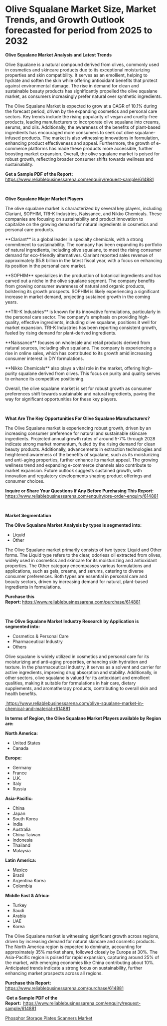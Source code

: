 <p><h1>Olive Squalane Market Size, Market Trends, and Growth Outlook forecasted for period from 2025 to 2032</h1></p><p><strong>Olive Squalane Market Analysis and Latest Trends</strong></p>
<p><p>Olive Squalane is a natural compound derived from olives, commonly used in cosmetics and skincare products due to its exceptional moisturizing properties and skin compatibility. It serves as an emollient, helping to hydrate and soften the skin while offering antioxidant benefits that protect against environmental damage. The rise in demand for clean and sustainable beauty products has significantly propelled the olive squalane market, as consumers increasingly prefer natural over synthetic ingredients.</p><p>The Olive Squalane Market is expected to grow at a CAGR of 10.1% during the forecast period, driven by the expanding cosmetics and personal care sectors. Key trends include the rising popularity of vegan and cruelty-free products, leading manufacturers to incorporate olive squalane into creams, serums, and oils. Additionally, the awareness of the benefits of plant-based ingredients has encouraged more consumers to seek out olive squalane-infused products. The market is also witnessing innovations in formulation, enhancing product effectiveness and appeal. Furthermore, the growth of e-commerce platforms has made these products more accessible, further boosting market expansion. Overall, the olive squalane market is poised for robust growth, reflecting broader consumer shifts towards wellness and sustainability.</p></p>
<p><strong>Get a Sample PDF of the Report:&nbsp;</strong> <a href="https://www.reliablebusinessarena.com/enquiry/request-sample/614881?utm_campaign=3566&utm_medium=2&utm_source=Github&utm_content=ia&utm_term=24032025&utm_id=olive-squalane">https://www.reliablebusinessarena.com/enquiry/request-sample/614881</a></p>
<p>&nbsp;</p>
<p><strong>Olive Squalane Major Market Players</strong></p>
<p><p>The olive squalane market is characterized by several key players, including Clariant, SOPHIM, TRI-K Industries, Naissance, and Nikko Chemicals. These companies are focusing on sustainability and product innovation to capitalize on the growing demand for natural ingredients in cosmetics and personal care products.</p><p>**Clariant** is a global leader in specialty chemicals, with a strong commitment to sustainability. The company has been expanding its portfolio of natural ingredients, including olive squalane, to meet the rising consumer demand for eco-friendly alternatives. Clariant reported sales revenue of approximately $5.8 billion in the latest fiscal year, with a focus on enhancing its position in the personal care market.</p><p>**SOPHIM** specializes in the production of botanical ingredients and has carved out a niche in the olive squalane segment. The company benefits from growing consumer awareness of natural and organic products, bolstering its growth prospects. SOPHIM is likely experiencing a significant increase in market demand, projecting sustained growth in the coming years.</p><p>**TRI-K Industries** is known for its innovative formulations, particularly in the personal care sector. The company's emphasis on providing high-quality, effective ingredients, including olive squalane, positions it well for market expansion. TRI-K Industries has been reporting consistent growth, fueled by rising demand for plant-derived ingredients.</p><p>**Naissance** focuses on wholesale and retail products derived from natural sources, including olive squalane. The company is experiencing a rise in online sales, which has contributed to its growth amid increasing consumer interest in DIY formulations.</p><p>**Nikko Chemicals** also plays a vital role in the market, offering high-purity squalane derived from olives. This focus on purity and quality serves to enhance its competitive positioning.</p><p>Overall, the olive squalane market is set for robust growth as consumer preferences shift towards sustainable and natural ingredients, paving the way for significant opportunities for these key players.</p></p>
<p>&nbsp;</p>
<p><strong>What Are The Key Opportunities For Olive Squalane Manufacturers?</strong></p>
<p><p>The Olive Squalane market is experiencing robust growth, driven by an increasing consumer preference for natural and sustainable skincare ingredients. Projected annual growth rates of around 5-7% through 2028 indicate strong market momentum, fueled by the rising demand for clean beauty products. Additionally, advancements in extraction technologies and heightened awareness of the benefits of squalane, such as its moisturizing and anti-aging properties, further enhance its market appeal. The growing wellness trend and expanding e-commerce channels also contribute to market expansion. Future outlook suggests sustained growth, with innovation and regulatory developments shaping product offerings and consumer choices.</p></p>
<p><strong>Inquire or Share Your Questions If Any Before Purchasing This Report:</strong> <a href="https://www.reliablebusinessarena.com/enquiry/pre-order-enquiry/614881?utm_campaign=3566&utm_medium=2&utm_source=Github&utm_content=ia&utm_term=24032025&utm_id=olive-squalane">https://www.reliablebusinessarena.com/enquiry/pre-order-enquiry/614881</a></p>
<p>&nbsp;</p>
<p><strong>Market Segmentation</strong></p>
<p><strong>The Olive Squalane Market Analysis by types is segmented into:</strong></p>
<p><ul><li>Liquid</li><li>Other</li></ul></p>
<p><p>The Olive Squalane market primarily consists of two types: Liquid and Other forms. The Liquid type refers to the clear, odorless oil extracted from olives, widely used in cosmetics and skincare for its moisturizing and antioxidant properties. The Other category encompasses various formulations and applications, such as gels, creams, and serums, catering to diverse consumer preferences. Both types are essential in personal care and beauty sectors, driven by increasing demand for natural, plant-based ingredients in formulations.</p></p>
<p><strong>Purchase this Report:&nbsp;</strong><a href="https://www.reliablebusinessarena.com/purchase/614881?utm_campaign=3566&utm_medium=2&utm_source=Github&utm_content=ia&utm_term=24032025&utm_id=olive-squalane">https://www.reliablebusinessarena.com/purchase/614881</a></p>
<p>&nbsp;</p>
<p><strong>The Olive Squalane Market Industry Research by Application is segmented into:</strong></p>
<p><ul><li>Cosmetics & Personal Care</li><li>Pharmaceutical Industry</li><li>Others</li></ul></p>
<p><p>Olive squalane is widely utilized in cosmetics and personal care for its moisturizing and anti-aging properties, enhancing skin hydration and texture. In the pharmaceutical industry, it serves as a solvent and carrier for active ingredients, improving drug absorption and stability. Additionally, in other sectors, olive squalane is valued for its antioxidant and emollient qualities, making it suitable for formulations in hair care, dietary supplements, and aromatherapy products, contributing to overall skin and health benefits.</p></p>
<p><a href="https://www.reliablebusinessarena.com/olive-squalane-market-in-chemical-and-material-r614881?utm_campaign=3566&utm_medium=2&utm_source=Github&utm_content=ia&utm_term=24032025&utm_id=olive-squalane">&nbsp;https://www.reliablebusinessarena.com/olive-squalane-market-in-chemical-and-material-r614881</a></p>
<p><strong>In terms of Region, the Olive Squalane Market Players available by Region are:</strong></p>
<p>
    <p> <strong> North America: </strong>
        <ul>
            <li>United States</li>
            <li>Canada</li>
        </ul>
        </p> 
    <p> <strong> Europe: </strong>
        <ul>
            <li>Germany</li>
            <li>France</li>
            <li>U.K.</li>
            <li>Italy</li>
            <li>Russia</li>
        </ul>
        </p> 
    <p> <strong> Asia-Pacific: </strong>
        <ul>
            <li>China</li>
            <li>Japan</li>
            <li>South Korea</li>
            <li>India</li>
            <li>Australia</li>
            <li>China Taiwan</li>
            <li>Indonesia</li>
            <li>Thailand</li>
            <li>Malaysia</li>
        </ul>
        </p> 
    <p> <strong> Latin America: </strong>
        <ul>
            <li>Mexico</li>
            <li>Brazil</li>
            <li>Argentina Korea</li>
            <li>Colombia</li>
        </ul>
        </p> 
    <p> <strong> Middle East & Africa: </strong>
        <ul>
            <li>Turkey</li>
            <li>Saudi</li>
            <li>Arabia</li>
            <li>UAE</li>
            <li>Korea</li>
        </ul>
    </p>
    </p>
<p><p>The Olive Squalane market is witnessing significant growth across regions, driven by increasing demand for natural skincare and cosmetic products. The North America region is expected to dominate, accounting for approximately 35% market share, followed closely by Europe at 30%. The Asia-Pacific region is poised for rapid expansion, capturing around 25% of the market, with emerging economies like China contributing about 10%. Anticipated trends indicate a strong focus on sustainability, further enhancing market prospects across all regions.</p></p>
<p><strong>Purchase this Report: </strong><a href="https://www.reliablebusinessarena.com/purchase/614881?utm_campaign=3566&utm_medium=2&utm_source=Github&utm_content=ia&utm_term=24032025&utm_id=olive-squalane">https://www.reliablebusinessarena.com/purchase/614881</a></p>
<p>&nbsp;<strong>Get a Sample PDF of the Report:&nbsp;&nbsp;</strong><a href="https://www.reliablebusinessarena.com/enquiry/request-sample/614881?utm_campaign=3566&utm_medium=2&utm_source=Github&utm_content=ia&utm_term=24032025&utm_id=olive-squalane">https://www.reliablebusinessarena.com/enquiry/request-sample/614881</a></p>
<p><strong></strong></p>
<p><p><a href="https://github.com/lugnabirue/Market-Research-Report-List-1/blob/main/phosphor-storage-plates-scanners-market.md?utm_campaign=3566&utm_medium=2&utm_source=Github&utm_content=ia&utm_term=24032025&utm_id=olive-squalane">Phosphor Storage Plates Scanners Market</a></p></p>